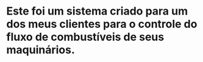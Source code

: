 # Este foi um sistema criado para um dos meus clientes para o controle do fluxo de combustíveis de seus maquinários.
